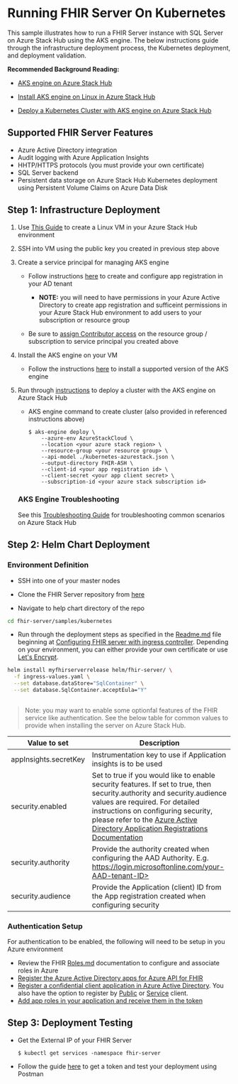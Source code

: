 # Running FHIR Server On Kubernetes

This sample illustrates how to run a FHIR Server instance with SQL Server on Azure Stack Hub using the AKS engine. The below instructions guide through the infrastructure deployment process, the Kubernetes deployment, and deployment validation.


**Recommended Background Reading:**

- [AKS engine on Azure Stack Hub](https://docs.microsoft.com/en-us/azure-stack/user/azure-stack-kubernetes-aks-engine-overview?view=azs-2002)

- [Install AKS engine on Linux in Azure Stack Hub](https://docs.microsoft.com/en-us/azure-stack/user/azure-stack-kubernetes-aks-engine-deploy-linux?view=azs-2002)

- [Deploy a Kubernetes Cluster with AKS engine on Azure Stack Hub](https://docs.microsoft.com/en-us/azure-stack/user/azure-stack-kubernetes-aks-engine-deploy-cluster?view=azs-2002)


## Supported FHIR Server Features
- Azure Active Directory integration
- Audit logging with Azure Application Insights
- HHTP/HTTPS protocols (you must provide your own certificate)
- SQL Server backend
- Persistent data storage on Azure Stack Hub Kubernetes deployment using Persistent Volume Claims on Azure Data Disk

## Step 1: Infrastructure Deployment

1. Use [This Guide](https://docs.microsoft.com/en-us/azure-stack/user/azure-stack-quick-linux-portal?view=azs-2002) to create a Linux VM in your Azure Stack Hub environment

1. SSH into VM using the public key you created in previous step above

1. Create a service principal for managing AKS engine

    - Follow instructions [here](https://docs.microsoft.com/en-us/azure-stack/operator/azure-stack-create-service-principals?view=azs-2002) to create and configure app registration in your AD tenant

        - **NOTE:** you will need to have permissions in your Azure Active Directory to create app registration and sufficeint permissions in your Azure Stack Hub environment to add users to your subscription or resource group

    - Be sure to [assign Contributor access](https://docs.microsoft.com/en-us/azure-stack/operator/azure-stack-create-service-principals?view=azs-2002#assign-a-role) on the resource group / subscription to service principal you created above

1. Install the AKS engine on your VM
    - Follow the instructions [here](https://docs.microsoft.com/en-us/azure-stack/user/azure-stack-kubernetes-aks-engine-deploy-linux?view=azs-2002) to install a supported version of the AKS engine

1. Run through [instructions](https://docs.microsoft.com/en-us/azure-stack/user/azure-stack-kubernetes-aks-engine-deploy-cluster?view=azs-2002) to deploy a cluster with the AKS engine on Azure Stack Hub

    - AKS engine command to create cluster (also provided in referenced instructions above)
        ```
        $ aks-engine deploy \
            --azure-env AzureStackCloud \
            --location <your azure stack region> \
            --resource-group <your resource group> \
            --api-model ./kubernetes-azurestack.json \
            --output-directory FHIR-ASH \
            --client-id <your app registration id> \
            --client-secret <your app client secret> \
            --subscription-id <your azure stack subscription id>
        ```
    ### AKS Engine Troubleshooting

    See this [Troubleshooting Guide](https://docs.microsoft.com/en-us/azure-stack/user/azure-stack-kubernetes-aks-engine-troubleshoot?view=azs-2002) for troubleshooting common scenarios on Azure Stack Hub


## Step 2: Helm Chart Deployment

### Environment Definition
- SSH into one of your master nodes

- Clone the FHIR Server repository from [here]()

- Navigate to help chart directory of the repo
```sh
cd fhir-server/samples/kubernetes
```

- Run through the deployment steps as specified in the [Readme.md](https://github.com/microsoft/fhir-server/tree/master/samples/kubernetes) file beginning at [Configuring FHIR server with ingress controller](https://github.com/microsoft/fhir-server/tree/master/samples/kubernetes#configuring-fhir-server-with-ingress-controller). Depending on your environment, you can either provide your own certificate or use [Let's Encrypt](https://letsencrypt.org/).



```sh
helm install myfhirserverrelease helm/fhir-server/ \
  -f ingress-values.yaml \
  --set database.dataStore="SqlContainer" \
  --set database.SqlContainer.acceptEula="Y"
    
```


> Note: you may want to enable some optionfal features of the FHIR service like authentication. See the below table for common values to provide when installing the server on Azure Stack Hub.

|Value to set|Description|
|------------|-----------|
|appInsights.secretKey|Instrumentation key to use if Application insights is to be used|
|security.enabled|Set to true if you would like to enable security features. If set to true, then security.authority and security.audience values are required. For detailed instructions on configuring security, please refer to the [Azure Active Directory Application Registrations Documentation](https://github.com/microsoft/fhir-server/blob/master/docs/PortalAppRegistration.md)|
|security.authority|Provide the authority created when configuring the AAD Authority. E.g. https://login.microsoftonline.com/your-AAD-tenant-ID> |
|security.audience|Provide the Application (client) ID from the App registration created when configuring security|


### Authentication Setup

For authentication to be enabled, the following will need to be setup in you Azure environment 

- Review the FHIR [Roles.md](https://github.com/microsoft/fhir-server/blob/master/docs/Roles.md) documentation to configure and associate roles in Azure 
- [Register the Azure Active Directory apps for Azure API for FHIR](https://docs.microsoft.com/en-us/azure/healthcare-apis/fhir-app-registration)
- [Register a confidential client application in Azure Active Directory](https://docs.microsoft.com/en-us/azure/healthcare-apis/register-resource-azure-ad-client-app).  You also have the option to register by [Public](https://docs.microsoft.com/en-us/azure/healthcare-apis/register-public-azure-ad-client-app) or [Service](https://docs.microsoft.com/en-us/azure/healthcare-apis/register-service-azure-ad-client-app) client.
- [Add app roles in your application and receive them in the token](https://docs.microsoft.com/en-us/azure/active-directory/develop/howto-add-app-roles-in-azure-ad-apps)

## Step 3: Deployment Testing

- Get the External IP of your FHIR Server
    ```
    $ kubectl get services -namespace fhir-server
    ```    

- Follow the guide [here](https://docs.microsoft.com/en-us/azure/healthcare-apis/access-fhir-postman-tutorial) to get a token and test your deployment using Postman
